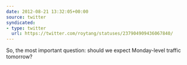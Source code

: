 ```yaml
---
date: 2012-08-21 13:32:05+00:00
source: twitter
syndicated:
- type: twitter
  url: https://twitter.com/roytang/statuses/237904909436067840/
---
```


So, the most important question: should we expect Monday-level traffic tomorrow?